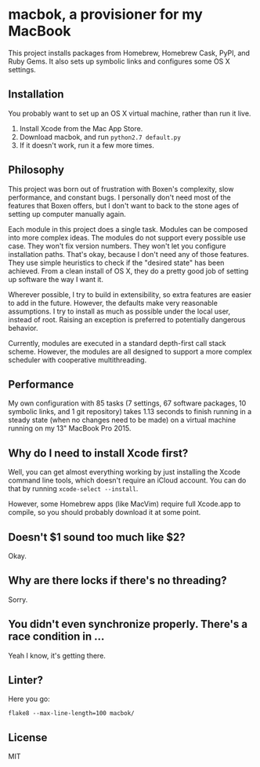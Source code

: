 # macbok, a provisioner for my MacBook

This project installs packages from Homebrew, Homebrew Cask, PyPI, and Ruby Gems. It also sets up
symbolic links and configures some OS X settings.

## Installation

You probably want to set up an OS X virtual machine, rather than run it live.

1. Install Xcode from the Mac App Store.
2. Download macbok, and run `python2.7 default.py`
3. If it doesn't work, run it a few more times.

## Philosophy

This project was born out of frustration with Boxen's complexity, slow performance, and constant
bugs. I personally don't need most of the features that Boxen offers, but I don't want to back to
the stone ages of setting up computer manually again.

Each module in this project does a single task. Modules can be composed into more complex ideas.
The modules do not support every possible use case. They won't fix version numbers. They won't let
you configure installation paths. That's okay, because I don't need any of those features. They use
simple heuristics to check if the "desired state" has been achieved. From a clean install of OS X,
they do a pretty good job of setting up software the way I want it.

Wherever possible, I try to build in extensibility, so extra features are easier to add in the
future. However, the defaults make very reasonable assumptions. I try to install as much as possible
under the local user, instead of root. Raising an exception is preferred to potentially dangerous
behavior.

Currently, modules are executed in a standard depth-first call stack scheme. However, the modules
are all designed to support a more complex scheduler with cooperative multithreading.

## Performance

My own configuration with 85 tasks (7 settings, 67 software packages, 10 symbolic links, and 1 git
repository) takes 1.13 seconds to finish running in a steady state (when no changes need to be
made) on a virtual machine running on my 13" MacBook Pro 2015.

## Why do I need to install Xcode first?

Well, you can get almost everything working by just installing the Xcode command line tools, which
doesn't require an iCloud account. You can do that by running `xcode-select --install`.

However, some Homebrew apps (like MacVim) require full Xcode.app to compile, so you should probably
download it at some point.

## Doesn't $1 sound too much like $2?

Okay.

## Why are there locks if there's no threading?

Sorry.

## You didn't even synchronize properly. There's a race condition in ...

Yeah I know, it's getting there.

## Linter?

Here you go:

```shell
flake8 --max-line-length=100 macbok/
```

## License

MIT
